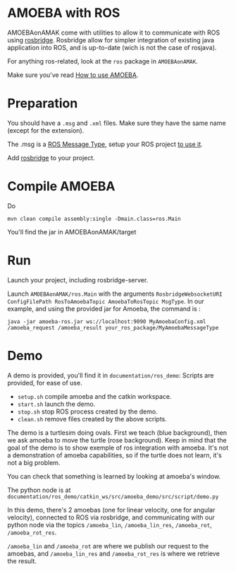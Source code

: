 # AMOEBA with ROS
AMOEBAonAMAK come with utilities to allow it to communicate with ROS using [rosbridge](http://wiki.ros.org/rosbridge_suite). Rosbridge allow for simpler integration of existing java application into ROS, and is up-to-date (wich is not the case of rosjava).

For anything ros-related, look at the `ros` package in `AMOEBAonAMAK`.

Make sure you've read [How to use AMOEBA](usage.md).

# Preparation
You should have a `.msg` and `.xml` files. Make sure they have the same name (except for the extension).

The .msg is a [ROS Message Type](http://wiki.ros.org/msg), setup your ROS project [to use it](http://wiki.ros.org/ROS/Tutorials/CreatingMsgAndSrv).

Add [rosbridge](http://wiki.ros.org/rosbridge_suite) to your project.

# Compile AMOEBA
Do
```
mvn clean compile assembly:single -Dmain.class=ros.Main
```
You'll find the jar in AMOEBAonAMAK/target

# Run
Launch your project, including rosbridge-server.

Launch `AMOEBAonAMAK/ros.Main` with the arguments `RosbridgeWebsocketURI ConfigFilePath RosToAmoebaTopic AmoebaToRosTopic MsgType`. In our example, and using the provided jar for Amoeba, the command is :
```
java -jar amoeba-ros.jar ws://localhost:9090 MyAmoebaConfig.xml /amoeba_request /amoeba_result your_ros_package/MyAmoebaMessageType
``` 
# Demo
A demo is provided, you'll find it in `documentation/ros_demo`:
Scripts are provided, for ease of use.
- `setup.sh` compile amoeba and the catkin workspace.
- `start.sh` launch the demo.
- `stop.sh` stop ROS process created by the demo.
- `clean.sh` remove files created by the above scripts.

The demo is a turtlesim doing ovals. First we teach (blue background), then we ask amoeba to move the turtle (rose background). Keep in mind that the goal of the demo is to show exemple of ros integration with amoeba. It's not a demonstration of amoeba capabilities, so if the turtle does not learn, it's not a big problem.

You can check that something is learned by looking at amoeba's window.

The python node is at `documentation/ros_demo/catkin_ws/src/amoeba_demo/src/script/demo.py`

In this demo, there's 2 amoebas (one for linear velocity, one for angular velocity), connected to ROS via rosbridge, and communicating with our python node via the topics `/amoeba_lin`, `/amoeba_lin_res`, `/amoeba_rot`, `/amoeba_rot_res`.

 `/amoeba_lin` and `/amoeba_rot` are where we publish our request to the amoebas, and  `/amoeba_lin_res` and `/amoeba_rot_res` is where we retrieve the result.

